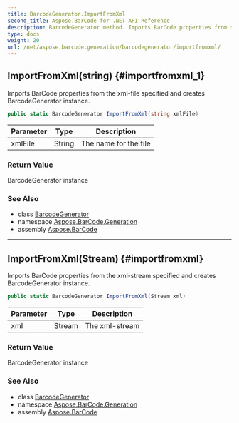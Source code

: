 ```yaml
---
title: BarcodeGenerator.ImportFromXml
second_title: Aspose.BarCode for .NET API Reference
description: BarcodeGenerator method. Imports BarCode properties from the xmlfile specified and creates BarcodeGenerator instance
type: docs
weight: 20
url: /net/aspose.barcode.generation/barcodegenerator/importfromxml/
---
```

## ImportFromXml(string) {#importfromxml_1}

Imports BarCode properties from the xml-file specified and creates BarcodeGenerator instance.

```csharp
public static BarcodeGenerator ImportFromXml(string xmlFile)
```

| Parameter | Type | Description |
| --- | --- | --- |
| xmlFile | String | The name for the file |

### Return Value

BarcodeGenerator instance

### See Also

* class [BarcodeGenerator](../)
* namespace [Aspose.BarCode.Generation](../../barcodegenerator/)
* assembly [Aspose.BarCode](../../../)

---

## ImportFromXml(Stream) {#importfromxml}

Imports BarCode properties from the xml-stream specified and creates BarcodeGenerator instance.

```csharp
public static BarcodeGenerator ImportFromXml(Stream xml)
```

| Parameter | Type | Description |
| --- | --- | --- |
| xml | Stream | The xml-stream |

### Return Value

BarcodeGenerator instance

### See Also

* class [BarcodeGenerator](../)
* namespace [Aspose.BarCode.Generation](../../barcodegenerator/)
* assembly [Aspose.BarCode](../../../)


